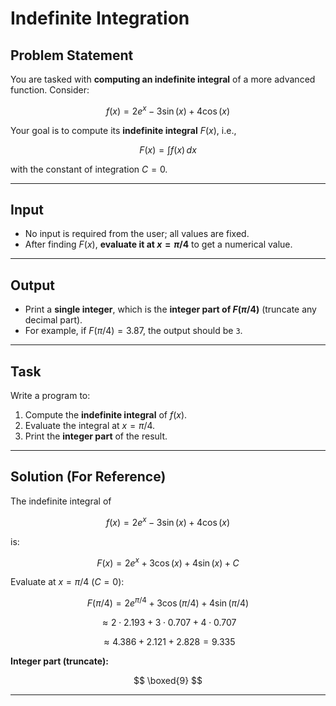 
# Indefinite Integration 
## Problem Statement

You are tasked with **computing an indefinite integral** of a more advanced function. Consider:

$$
f(x) = 2e^x - 3\sin(x) + 4\cos(x)
$$

Your goal is to compute its **indefinite integral** $F(x)$, i.e.,

$$
F(x) = \int f(x) \, dx
$$

with the constant of integration $C = 0$.

---

## Input

* No input is required from the user; all values are fixed.
* After finding $F(x)$, **evaluate it at $x = \pi/4$** to get a numerical value.

---

## Output

* Print a **single integer**, which is the **integer part of $F(\pi/4)$** (truncate any decimal part).
* For example, if $F(\pi/4) = 3.87$, the output should be `3`.

---

## Task

Write a program to:

1. Compute the **indefinite integral** of $f(x)$.
2. Evaluate the integral at $x = \pi/4$.
3. Print the **integer part** of the result.

---

## Solution (For Reference)

The indefinite integral of

$$
f(x) = 2e^x - 3\sin(x) + 4\cos(x)
$$

is:

$$
F(x) = 2e^x + 3\cos(x) + 4\sin(x) + C
$$

Evaluate at $x = \pi/4$ ($C = 0$):

$$
F(\pi/4) = 2e^{\pi/4} + 3\cos(\pi/4) + 4\sin(\pi/4)
$$

$$
\approx 2 \cdot 2.193 + 3 \cdot 0.707 + 4 \cdot 0.707
$$

$$
\approx 4.386 + 2.121 + 2.828 = 9.335
$$

**Integer part (truncate):**

$$
\boxed{9}
$$

---

